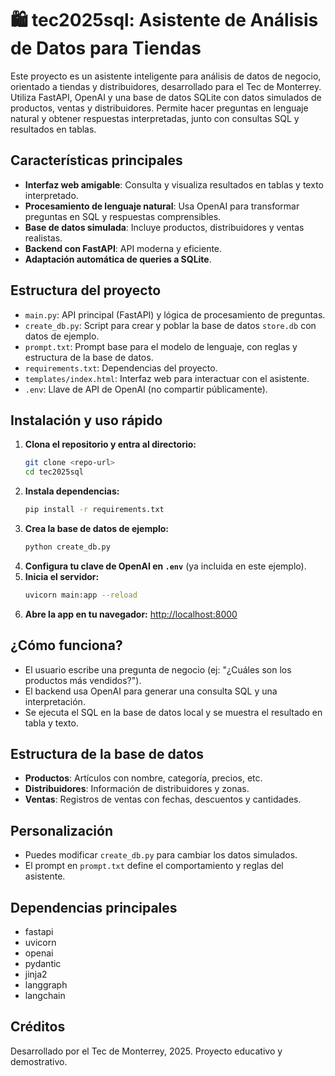 # 🛍️ tec2025sql: Asistente de Análisis de Datos para Tiendas

Este proyecto es un asistente inteligente para análisis de datos de negocio, orientado a tiendas y distribuidores, desarrollado para el Tec de Monterrey. Utiliza FastAPI, OpenAI y una base de datos SQLite con datos simulados de productos, ventas y distribuidores. Permite hacer preguntas en lenguaje natural y obtener respuestas interpretadas, junto con consultas SQL y resultados en tablas.

## Características principales
- **Interfaz web amigable**: Consulta y visualiza resultados en tablas y texto interpretado.
- **Procesamiento de lenguaje natural**: Usa OpenAI para transformar preguntas en SQL y respuestas comprensibles.
- **Base de datos simulada**: Incluye productos, distribuidores y ventas realistas.
- **Backend con FastAPI**: API moderna y eficiente.
- **Adaptación automática de queries a SQLite**.

## Estructura del proyecto
- `main.py`: API principal (FastAPI) y lógica de procesamiento de preguntas.
- `create_db.py`: Script para crear y poblar la base de datos `store.db` con datos de ejemplo.
- `prompt.txt`: Prompt base para el modelo de lenguaje, con reglas y estructura de la base de datos.
- `requirements.txt`: Dependencias del proyecto.
- `templates/index.html`: Interfaz web para interactuar con el asistente.
- `.env`: Llave de API de OpenAI (no compartir públicamente).

## Instalación y uso rápido
1. **Clona el repositorio y entra al directorio:**
   ```bash
   git clone <repo-url>
   cd tec2025sql
   ```
2. **Instala dependencias:**
   ```bash
   pip install -r requirements.txt
   ```
3. **Crea la base de datos de ejemplo:**
   ```bash
   python create_db.py
   ```
4. **Configura tu clave de OpenAI en `.env`** (ya incluida en este ejemplo).
5. **Inicia el servidor:**
   ```bash
   uvicorn main:app --reload
   ```
6. **Abre la app en tu navegador:**
   [http://localhost:8000](http://localhost:8000)

## ¿Cómo funciona?
- El usuario escribe una pregunta de negocio (ej: "¿Cuáles son los productos más vendidos?").
- El backend usa OpenAI para generar una consulta SQL y una interpretación.
- Se ejecuta el SQL en la base de datos local y se muestra el resultado en tabla y texto.

## Estructura de la base de datos
- **Productos**: Artículos con nombre, categoría, precios, etc.
- **Distribuidores**: Información de distribuidores y zonas.
- **Ventas**: Registros de ventas con fechas, descuentos y cantidades.

## Personalización
- Puedes modificar `create_db.py` para cambiar los datos simulados.
- El prompt en `prompt.txt` define el comportamiento y reglas del asistente.

## Dependencias principales
- fastapi
- uvicorn
- openai
- pydantic
- jinja2
- langgraph
- langchain

## Créditos
Desarrollado por el Tec de Monterrey, 2025. Proyecto educativo y demostrativo.
